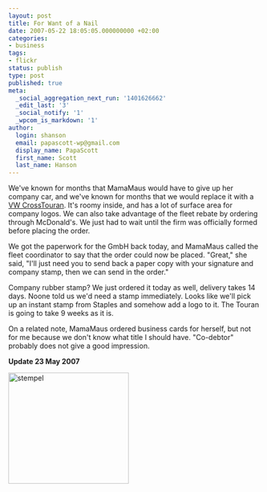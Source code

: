 ```yaml
---
layout: post
title: For Want of a Nail
date: 2007-05-22 18:05:05.000000000 +02:00
categories:
- business
tags:
- flickr
status: publish
type: post
published: true
meta:
  _social_aggregation_next_run: '1401626662'
  _edit_last: '3'
  _social_notify: '1'
  _wpcom_is_markdown: '1'
author:
  login: shanson
  email: papascott-wp@gmail.com
  display_name: PapaScott
  first_name: Scott
  last_name: Hanson
---
```

<p>We've known for months that MamaMaus would have to give up her company car, and we've known for months that we would replace it with a <a href="https://www.papascott.de/archives/2007/03/18/crosstouran/">VW CrossTouran</a>. It's roomy inside, and has a lot of surface area for company logos. We can also take advantage of the fleet rebate by ordering through McDonald's. We just had to wait until the firm was officially formed before placing the order.</p>
<p>We got the paperwork for the GmbH back today, and MamaMaus called the fleet coordinator to say that the order could now be placed. "Great," she said, "I'll just need you to send back a paper copy with your signature and company stamp, then we can send in the order."</p>
<p>Company rubber stamp? We just ordered it today as well, delivery takes 14 days. Noone told us we'd need a stamp immediately. Looks like we'll pick up an instant stamp from Staples and somehow add a logo to it. The Touran is going to take 9 weeks as it is.</p>
<p>On a related note, MamaMaus ordered business cards for herself, but not for me because we don't know what title I should have. "Co-debtor" probably does not give a good impression.</p>
<p><strong>Update 23 May 2007</strong></p>
<p><a href="http://www.flickr.com/photos/papascott/510698329/" title="Photo Sharing"><img src="https://farm1.static.flickr.com/190/510698329_57fd2e4f8e_m.jpg" width="240" height="221" alt="stempel" /></a></p>

